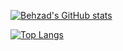 [![Behzad's GitHub stats](https://github-readme-stats.vercel.app/api?username=behzadsp&theme=gotham&show_icons=true)](https://github.com/anuraghazra/github-readme-stats)


[![Top Langs](https://github-readme-stats.vercel.app/api/top-langs/?username=behzadsp&layout=donut)](https://github.com/anuraghazra/github-readme-stats)
